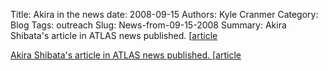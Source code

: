 Title: Akira in the news
date: 2008-09-15
Authors: Kyle Cranmer
Category: Blog
Tags: outreach
Slug: News-from-09-15-2008
Summary:  Akira Shibata's article in ATLAS news published. [<a href="http//atlas-service-enews.web.cern.ch/atlas-service-enews/features/features_tutorial.php">article
 

 Akira Shibata's article in ATLAS news published. [<a href="http//atlas-service-enews.web.cern.ch/atlas-service-enews/features/features_tutorial.php">article
 